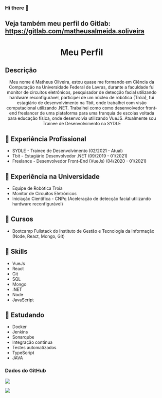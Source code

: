### Hi there 👋 

## Veja também meu perfil do Gitlab: https://gitlab.com/matheusalmeida.soliveira

<h1 align="center">Meu Perfil</h1>

## Descrição
<p align="center">Meu nome é Matheus Oliveira, estou quase me formando em Ciência da Computação na Universidade Federal de Lavras, durante a faculdade fui monitor de circuitos eletrônicos, pesquisador de detecção facial utilizando hardware reconfigurável, participei de um núcleo de robótica (Tróia), fui estagiário de desenvolvimento na Tbit, onde trabalhei com visão computacional utilizando .NET. Trabalhei como como desenvolvedor front-end freelancer de uma plataforma para uma franquia de escolas voltada para educação física, onde desenvolvia utilizando VueJS. Atualmente sou Trainee de Desenvolvimento na SYDLE</p>

## 🔭 Experiência Profissional
- SYDLE - Trainee de Desenvolvimento (02/2021 - Atual)
- Tbit - Estagiário Desenvolvedor .NET (09/2019 - 01/2021)
- Freelance - Desenvolvedor Front-End (VueJs) (04/2020 - 01/2021)

## 🏫 Experiência na Universidade
- Equipe de Robótica Troia
- Monitor de Circuitos Eletrônicos
- Iniciação Científica - CNPq (Aceleração de detecção facial utilizando hardware reconfigurável)

## 📜 Cursos
- Bootcamp Fullstack do Instituto de Gestão e Tecnologia da Informação (Node, React, Mongo, Git)

## 🤹 Skills
- VueJs
- React
- Git
- SQL
- Mongo
- .NET
- Node
- JavaScript

## 📗 Estudando
- Docker
- Jenkins
- Sonarqube
- Integração contínua
- Testes automatizados
- TypeScript
- JAVA

### Dados do GitHub

![](https://github-readme-stats.vercel.app/api?username=MatheusOliveira2&show_icons=true&theme=blueberry)

![](https://github-readme-stats.vercel.app/api/top-langs/?username=MatheusOliveira2&layout=compact&theme=blueberry)
